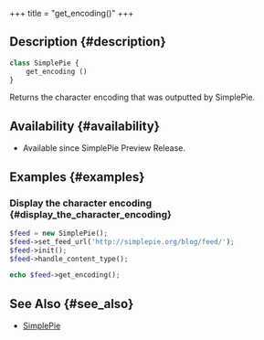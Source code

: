 +++
title = "get_encoding()"
+++

## Description {#description}

```php
class SimplePie {
    get_encoding ()
}
```

Returns the character encoding that was outputted by SimplePie.

## Availability {#availability}

- Available since SimplePie Preview Release.

## Examples {#examples}

### Display the character encoding {#display_the_character_encoding}

```php
$feed = new SimplePie();
$feed->set_feed_url('http://simplepie.org/blog/feed/');
$feed->init();
$feed->handle_content_type();

echo $feed->get_encoding();
```

## See Also {#see_also}

- [SimplePie](@/wiki/reference/simplepie/_index.md)
